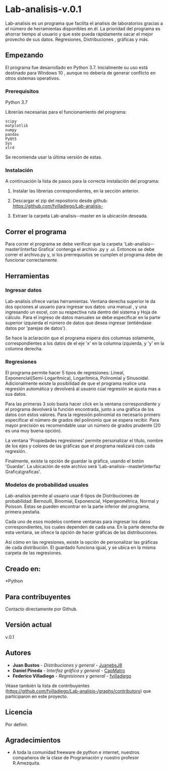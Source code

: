 
# Lab-analisis-v.0.1

Lab-analisis es un programa que facilita el analisis de laboratorios gracias a el número de herramientas disponibles en él. La prioridad del programa es ahorrar tiempo al usuario y que este pueda rápidamente sacar el mejor provecho de sus datos. Regresiones, Distribuciones , gráficas y más. 

## Empezando

El programa fue desarrollado en Python 3.7. Inicialmente su uso está destinado para Windows 10 , aunque no debería de generar conflicto en otros sistemas operativos. 

### Prerequisitos
Python 3.7

Librerías necesarias para el funcionamiento del programa:

```
scipy
matplotlib
numpy
pandas
PyQt5
Sys
xlrd
```
Se recomienda usar la última versión de estas.

### Instalación

A continuación la lista de pasos para la correcta instalación del programa:

1. Instalar las librerias correspondientes, en la sección anterior.

2. Descargar el zip del repositorio desde github: https://github.com/fvilladiego/Lab-analisis-

3. Extraer la carpeta Lab-analisis--master en la ubicación deseada.

## Correr el programa

Para correr el programa se debe verificar que la carpeta 'Lab-analisis--master\Interfaz Grafica\' contenga el archivo .py y .ui. Entonces se debe correr el archivo.py y, si los prerrequisitos se cumplen el programa debe de funcionar correctamente.

## Herramientas
### Ingresar datos 

Lab-analisis ofrece varias herramientas. Ventana derecha superior le da dos opciones al usuario para ingresar sus datos: una manual , y una ingresando un excel, con su respectiva ruta dentro del sistema y Hoja de cálculo. Para el ingreso de datos manuales se debe especificar en la parte superior izquierda el número de datos que desea ingresar (entiéndase datos por 'parejas de datos').

Se hace la aclaración que el programa espera dos columnas solamente, correspondientes a los datos de el eje 'x' en la columna izquierda, y 'y' en la columna derecha.

### Regresiones

El programa permite hacer 5 tipos de regresiones: Lineal, Exponencial(Semi-Logarítmica), Logarítmica, Polinomial y Sinusoidal. Adicionalmente existe la posibilidad de que el programa realice una regresión automática y devolverá al usuario cúal regresión se ajusta mas a sus datos.

Para las primeras 3 solo basta hacer click en la ventana correspondiente y el programa devolverá la función encontrada, junto a una gráfica de los datos con estos valores. Para la regresión polinomial es necesario primero especificar el número de grados del polinomio que se espera recibir. Para mayor precisión es recomendable usar un número de grados prudente (20 es una muy buena opción).

La ventana 'Propiedades regresiones' permite personalizar el título, nombre de los ejes y colores de las gráficas que el programa realizará con cada regresión.

Finalmente, existe la opción de guardar la gráfica, usando el botón 'Guardar'. La ubicación de este archivo será 'Lab-analisis--master\Interfaz Grafica\graficas\'.

### Modelos de probabilidad usuales

Lab-analisis permite al usuario usar 6 tipos de Distribuciones de probabilidad: Bernoulli, Binomial, Exponencial, Hipergeométrica, Normal y Poisson. Estas se pueden encontrar en la parte inferior del programa, primera pestaña.

Cada uno de esos modelos contiene ventanas para ingresar los datos correspondientes, los cuales dependen de cada una. En la parte derecha de esta ventana, se ofrece la opción de hacer gráficas de las distribuciones.

Así cómo en las regresiones, existe la opción de personalizar las gráficas de cada distribución. El guardado funciona igual, y se ubica en la misma carpeta de las regresiones. 


## Creado en:

*Python

## Para contribuyentes

Contacto directamente por Github.

## Versión actual

v.0.1

## Autores

* **Juan Bustos** - *Distribuciones y general* - [JuanebsJ8](https://github.com/JuanebsJ8)
* **Daniel Pineda** - *Interfaz gráfica y general* - [CapMatro](https://github.com/CapMatro)
* **Federico Villadiego** - *Regresiones y general* - [fvilladiego](https://github.com/fvilladiego)

Véase también la lista de contribuyentes (https://github.com/fvilladiego/Lab-analisis-/graphs/contributors) que participaron en este proyecto.

## Licencia

Por definir.

## Agradecimientos

* A toda la comunidad freeware de python e internet, nuestros compañeros de la clase de Programación y nuestro profesor R.Amezquita. 
